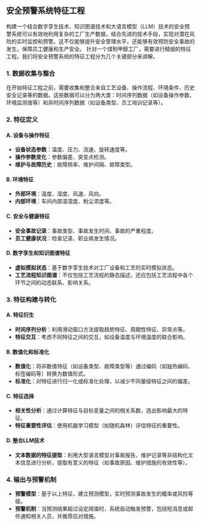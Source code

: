 ## 安全预警系统特征工程
构建一个结合数字孪生技术、知识图谱技术和大语言模型（LLM）技术的安全预警系统可以有效地利用复杂的工厂生产数据，结合先进的技术手段，实现对潜在风险的实时监控和预警。这不仅能够提升安全管理水平，还能够有效预防安全事故的发生，保障员工健康和生产安全。
针对一个煤制甲醇工厂，需要进行精细的特征工程。我们将安全预警系统的特征工程分为几个关键部分来讲解。

### 1. 数据收集与整合
在开始特征工程之前，需要收集和整合来自工艺设备、操作流程、环境条件、历史安全记录等的数据。这些数据可以分为两大类：时间序列数据（如设备操作参数、环境监测值等）和非时间序列数据（如设备类型、员工培训记录等）。

### 2. 特征定义

#### A. 设备与操作特征
- **设备状态参数**：温度、压力、流速、旋转速度等。
- **操作参数变化**：参数偏差、突变点检测。
- **维护与故障历史**：故障频率、维护间隔、故障类型。

#### B. 环境特征
- **外部环境**：温度、湿度、风速、风向。
- **内部环境**：车间内部温湿度、粉尘浓度等。

#### C. 安全与健康特征
- **安全事故记录**：事故类型、事故发生时间、事故的严重程度。
- **员工健康状况**：检查记录、职业病发生情况。

#### D. 数字孪生和知识图谱特征
- **虚拟模拟状态**：基于数字孪生技术对工厂设备和工艺的实时模拟状态。
- **工艺流程知识图谱**：不仅包括工艺流程的静态描述，还应包括工艺流程中各个环节之间的动态联系、影响关系。

### 3. 特征构建与转化

#### A. 特征衍生
- **时间序列分析**：利用滑动窗口方法提取趋势特征、周期性特征、异常点等。
- **特征交互**：考虑不同特征之间的交互，如设备温度与环境温度的联合影响。

#### B. 数值化和标准化
- **数值化**：将非数值特征（如设备类型、故障类型等）通过编码（如独热编码、标签编码等）转换为数值形式。
- **标准化**：对特征进行归一化或标准化处理，以减少不同量级特征之间的偏差。

#### C. 特征选择
- **相关性分析**：通过计算特征与目标变量之间的相关系数，选出影响最大的特征。
- **特征重要性评估**：使用机器学习模型（如随机森林）评估特征的重要性。

#### D. 整合LLM技术
- **文本数据的特征提取**：利用大型语言模型对事故报告、维护记录等非结构化文本信息进行分析，提取有意义的特征（如事故原因、维护措施的有效性等）。

### 4. 输出与预警机制
- **预警模型**：基于以上特征，建立预测模型，实时预测事故发生的概率或风险等级。
- **预警机制**：当预测结果超过设定阈值时，系统自动触发预警，包括短消息或邮件通知相关人员，并推荐应对措施。

